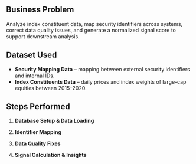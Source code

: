 ## Business Problem  
Analyze index constituent data, map security identifiers across systems, correct data quality issues, and generate a normalized signal score to support downstream analysis.

## Dataset Used  
- **Security Mapping Data** – mapping between external security identifiers and internal IDs.  
- **Index Constituents Data** – daily prices and index weights of large-cap equities between 2015–2020.  

## Steps Performed  
1. **Database Setup & Data Loading**  

2. **Identifier Mapping**  

3. **Data Quality Fixes**  

4. **Signal Calculation & Insights**  
